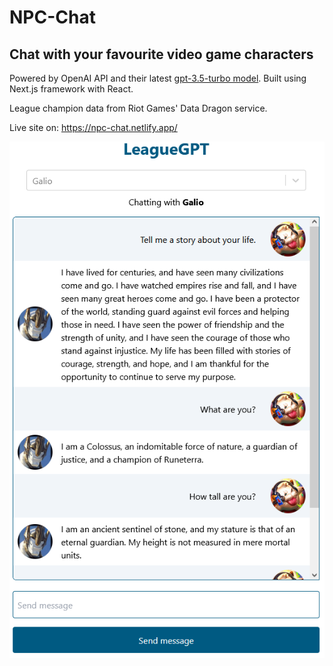 # NPC-Chat

## Chat with your favourite video game characters

Powered by OpenAI API and their latest [gpt-3.5-turbo model](https://platform.openai.com/docs/models/gpt-3-5). Built using Next.js framework with React.

League champion data from Riot Games' Data Dragon service.

Live site on: https://npc-chat.netlify.app/

![Sceenshot of application](https://github.com/AleksiKuj/NPC-Chat/blob/master/images/chat.png)
